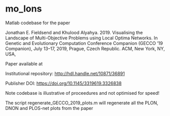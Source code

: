 # mo_lons

Matlab codebase for the paper

Jonathan E. Fieldsend and Khulood Alyahya. 2019. 
Visualising the Landscape of Multi-Objective Problems using Local Optima Networks. 
In Genetic and Evolutionary Computation Conference Companion (GECCO ’19 Companion), 
July 13–17, 2019, Prague, Czech Republic. ACM, New York, NY, USA,

Paper available at

Institutional repository: http://hdl.handle.net/10871/36891

Publisher DOI: https://doi.org/10.1145/3319619.3326838

Note codebase is illustrative of proceedures and not optimised for speed!

The script regenerate_GECCO_2019_plots.m will regenerate all the PLON, DNON and PLOS-net plots from the paper



